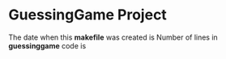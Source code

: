 # GuessingGame Project
The date when this **makefile**  was created is Number of lines in **guessinggame** code is 
